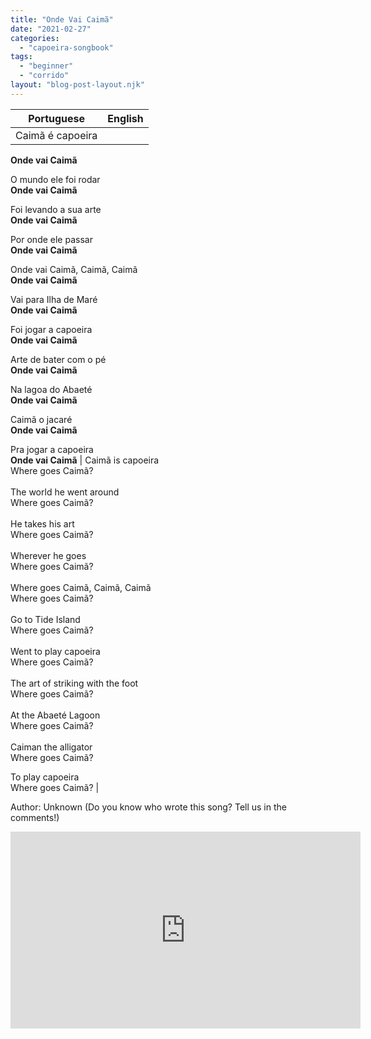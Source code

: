 ```yaml
---
title: "Onde Vai Caimã"
date: "2021-02-27"
categories: 
  - "capoeira-songbook"
tags: 
  - "beginner"
  - "corrido"
layout: "blog-post-layout.njk"
---
```


| Portuguese | English |
| --- | --- |
| Caimã é capoeira  
**Onde vai Caimã**  
  
O mundo ele foi rodar  
**Onde vai Caimã**  
  
Foi levando a sua arte  
**Onde vai Caimã**  
  
Por onde ele passar  
**Onde vai Caimã**  
  
Onde vai Caimã, Caimã, Caimã  
**Onde vai Caimã**  
  
Vai para Ilha de Maré  
**Onde vai Caimã**  
  
Foi jogar a capoeira  
**Onde vai Caimã**  
  
Arte de bater com o pé  
**Onde vai Caimã**  
  
Na lagoa do Abaeté  
**Onde vai Caimã**  
  
Caimã o jacaré  
**Onde vai Caimã**  
  
Pra jogar a capoeira  
**Onde vai Caimã** | Caimã is capoeira  
Where goes Caimã?  
   
The world he went around  
Where goes Caimã?  
   
He takes his art  
Where goes Caimã?  
   
Wherever he goes  
Where goes Caimã?  
   
Where goes Caimã, Caimã, Caimã  
Where goes Caimã?  
   
Go to Tide Island  
Where goes Caimã?  
   
Went to play capoeira  
Where goes Caimã?  
   
The art of striking with the foot  
Where goes Caimã?  
   
At the Abaeté Lagoon  
Where goes Caimã?  
   
Caiman the alligator  
Where goes Caimã?  
  
To play capoeira  
Where goes Caimã? |

<figcaption>

Author: Unknown (Do you know who wrote this song? Tell us in the comments!)

</figcaption>

<iframe width="560" height="315" src="https://www.youtube.com/embed/fiveJ2PUSBU" title="YouTube video player" frameborder="0" allow="accelerometer; autoplay; clipboard-write; encrypted-media; gyroscope; picture-in-picture" allowfullscreen></iframe>
